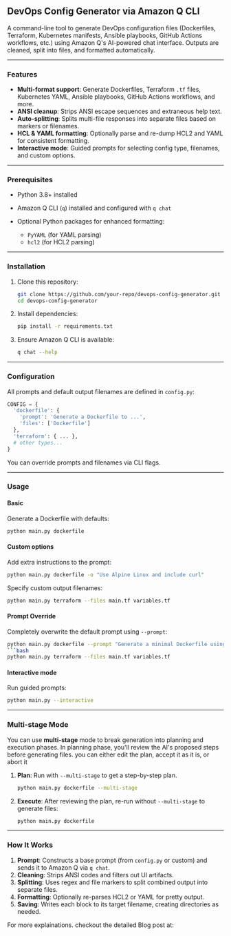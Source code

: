 ## DevOps Config Generator via Amazon Q CLI

A command-line tool to generate DevOps configuration files (Dockerfiles, Terraform, Kubernetes manifests, Ansible playbooks, GitHub Actions workflows, etc.) using Amazon Q's AI-powered chat interface. Outputs are cleaned, split into files, and formatted automatically.

---

### Features

* **Multi-format support**: Generate Dockerfiles, Terraform `.tf` files, Kubernetes YAML, Ansible playbooks, GitHub Actions workflows, and more.
* **ANSI cleanup**: Strips ANSI escape sequences and extraneous help text.
* **Auto-splitting**: Splits multi-file responses into separate files based on markers or filenames.
* **HCL & YAML formatting**: Optionally parse and re-dump HCL2 and YAML for consistent formatting.
* **Interactive mode**: Guided prompts for selecting config type, filenames, and custom options.
---

### Prerequisites

* Python 3.8+ installed
* Amazon Q CLI (`q`) installed and configured with `q chat`
* Optional Python packages for enhanced formatting:

  * `PyYAML` (for YAML parsing)
  * `hcl2` (for HCL2 parsing)

---

### Installation

1. Clone this repository:

   ```bash
   git clone https://github.com/your-repo/devops-config-generator.git
   cd devops-config-generator
   ```

2. Install dependencies:

   ```bash
   pip install -r requirements.txt
   ```

3. Ensure Amazon Q CLI is available:

   ```bash
   q chat --help
   ```

---

### Configuration

All prompts and default output filenames are defined in `config.py`:

```python
CONFIG = {
  'dockerfile': {
    'prompt': 'Generate a Dockerfile to ...',
    'files': ['Dockerfile']
  },
  'terraform': { ... },
  # other types...
}
```

You can override prompts and filenames via CLI flags.

---

### Usage

#### Basic

Generate a Dockerfile with defaults:

```bash
python main.py dockerfile
```

#### Custom options

Add extra instructions to the prompt:

```bash
python main.py dockerfile -o "Use Alpine Linux and include curl"
```

Specify custom output filenames:

```bash
python main.py terraform --files main.tf variables.tf
```

#### Prompt Override

Completely overwrite the default prompt using `--prompt`:

````bash
python main.py dockerfile --prompt "Generate a minimal Dockerfile using Debian slim"
```bash
python main.py terraform --files main.tf variables.tf
````

#### Interactive mode

Run guided prompts:

```bash
python main.py --interactive
```

---

### Multi-stage Mode

You can use **multi-stage** mode to break generation into planning and execution phases. In planning phase, you'll review the AI's proposed steps before generating files. you can either edit the plan, accept it as it is, or abort it

1. **Plan**: Run with `--multi-stage` to get a step-by-step plan.

   ```bash
   python main.py dockerfile --multi-stage
   ```
2. **Execute**: After reviewing the plan, re-run without `--multi-stage` to generate files:

   ```bash
   python main.py dockerfile
   ```
---

### How It Works

1. **Prompt**: Constructs a base prompt (from `config.py` or custom) and sends it to Amazon Q via `q chat`.
2. **Cleaning**: Strips ANSI codes and filters out UI artifacts.
3. **Splitting**: Uses regex and file markers to split combined output into separate files.
4. **Formatting**: Optionally re-parses HCL2 or YAML for pretty output.
5. **Saving**: Writes each block to its target filename, creating directories as needed.

For more explainations. checkout the detailed Blog post at: 
